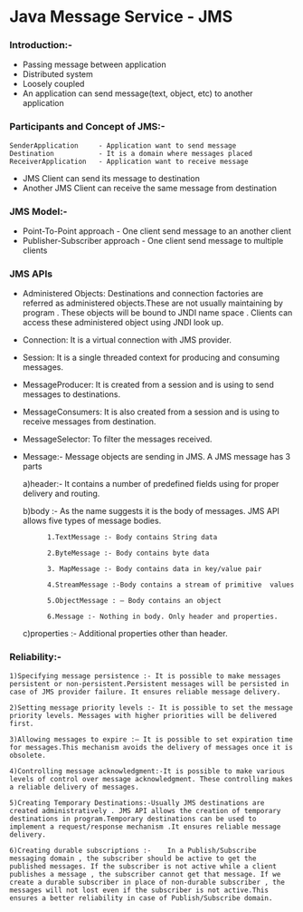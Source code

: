 <h1>Java Message Service - JMS</h1>

<h3>Introduction:-</h3>

- Passing message between application
- Distributed system
- Loosely coupled
- An application can send message(text, object, etc) to another application


<h3>Participants and Concept of JMS:-</h3>

	SenderApplication     - Application want to send message
	Destination           - It is a domain where messages placed
	ReceiverApplication   - Application want to receive message
	
- JMS Client can send its message to destination
- Another JMS Client can receive the same message from destination 


<h3>JMS Model:-</h3>

- Point-To-Point approach        - One client send message to an another client
- Publisher-Subscriber approach  - One client send message to multiple clients

<h3>JMS APIs</h3>

- Administered Objects: Destinations and connection factories are referred as administered objects.These are not usually maintaining by program . These objects will be bound to JNDI  name space . Clients can access these administered object using JNDI look up.

- Connection: It is a virtual connection with JMS provider.

- Session: It is a single threaded  context for producing and consuming messages.

- MessageProducer: It is created from a session and is using to send messages to destinations.

- MessageConsumers: It is also created from a session and is using to receive messages from destination.

- MessageSelector: To filter the messages received.

- Message:- Message objects are sending in JMS. A JMS message has 3 parts

	a)header:- It contains a number of  predefined fields using for proper delivery and routing.
	
	b)body :- As the name suggests it is the body of messages. JMS API allows five types of message bodies.

	        1.TextMessage :- Body contains String data
	
	        2.ByteMessage :- Body contains byte data
	
	        3. MapMessage :- Body contains data in key/value pair
	
	        4.StreamMessage :-Body contains a stream of primitive  values
	
	        5.ObjectMessage : – Body contains an object
	
	        6.Message :- Nothing in body. Only header and properties.
	
	c)properties :- Additional properties other than header.


<h3>Reliability:-</h3>

	1)Specifying message persistence :- It is possible to make messages persistent or non-persistent.Persistent messages will be persisted in case of JMS provider failure. It ensures reliable message delivery.
	
	2)Setting message priority levels :- It is possible to set the message priority levels. Messages with higher priorities will be delivered first.
	
	3)Allowing messages to expire :– It is possible to set expiration time for messages.This mechanism avoids the delivery of messages once it is obsolete.
	
	4)Controlling message acknowledgment:-It is possible to make various levels of control over message acknowledgment. These controlling makes a reliable delivery of messages.
	
	5)Creating Temporary Destinations:-Usually JMS destinations are created administratively . JMS API allows the creation of temporary destinations in program.Temporary destinations can be used to implement a request/response mechanism .It ensures reliable message delivery.
	
	6)Creating durable subscriptions :-    In a Publish/Subscribe messaging domain , the subscriber should be active to get the published messages. If the subscriber is not active while a client publishes a message , the subscriber cannot get that message. If we create a durable subscriber in place of non-durable subscriber , the messages will not lost even if the subscriber is not active.This ensures a better reliability in case of Publish/Subscribe domain.
	
	